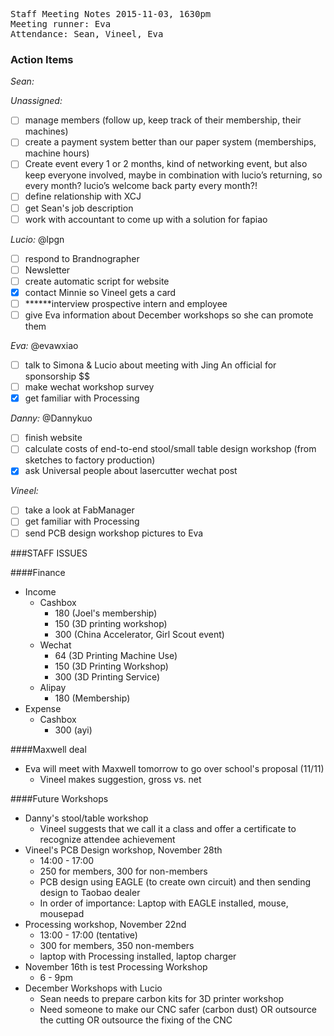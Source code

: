 <pre>
Staff Meeting Notes 2015-11-03, 1630pm
Meeting runner: Eva
Attendance: Sean, Vineel, Eva
</pre>

### Action Items

*Sean:*

*Unassigned:*
- [ ] manage members (follow up, keep track of their membership, their machines)
- [ ] create a payment system better than our paper system (memberships, machine hours)
- [ ] Create event every 1 or 2 months, kind of networking event, but also keep everyone involved, maybe in combination with lucio’s returning, so every month? lucio’s welcome back party every month?!
- [ ] define relationship with XCJ
- [ ] get Sean's job description
- [ ] work with accountant to come up with a solution for fapiao

*Lucio:* @lpgn
- [ ] respond to Brandnographer
- [ ] Newsletter
- [ ] create automatic script for website
- [x] contact Minnie so Vineel gets a card
- [ ] ******interview prospective intern and employee
- [ ] give Eva information about December workshops so she can promote them

*Eva:* @evawxiao
- [ ] talk to Simona & Lucio about meeting with Jing An official for sponsorship $$
- [ ] make wechat workshop survey
- [x] get familiar with Processing

*Danny:* @Dannykuo
- [ ] finish website
- [ ] calculate costs of end-to-end stool/small table design workshop (from sketches to factory production)
- [x] ask Universal people about lasercutter wechat post

*Vineel:* 
- [ ] take a look at FabManager
- [ ] get familiar with Processing
- [ ] send PCB design workshop pictures to Eva

###STAFF ISSUES

####Finance
* Income
  * Cashbox
    * 180 (Joel's membership)
    * 150 (3D printing workshop)
    * 300 (China Accelerator, Girl Scout event)
  * Wechat
    * 64 (3D Printing Machine Use)
    * 150 (3D Printing Workshop)
    * 300 (3D Printing Service)
  * Alipay
    * 180 (Membership)
* Expense
  * Cashbox
    * 300 (ayi)
    
####Maxwell deal
* Eva will meet with Maxwell tomorrow to go over school's proposal (11/11)
  * Vineel makes suggestion, gross vs. net
 
####Future Workshops
* Danny's stool/table workshop
  * Vineel suggests that we call it a class and offer a certificate to recognize attendee achievement
* Vineel's PCB Design workshop, November 28th
  * 14:00 - 17:00
  * 250 for members, 300 for non-members
  * PCB design using EAGLE (to create own circuit) and then sending design to Taobao dealer
  * In order of importance: Laptop with EAGLE installed, mouse, mousepad
* Processing workshop, November 22nd
  * 13:00 - 17:00 (tentative)
  * 300 for members, 350 non-members
  * laptop with Processing installed, laptop charger
* November 16th is test Processing Workshop
  * 6 - 9pm
* December Workshops with Lucio
  * Sean needs to prepare carbon kits for 3D printer workshop
  * Need someone to make our CNC safer (carbon dust) OR outsource the cutting OR outsource the fixing of the CNC

